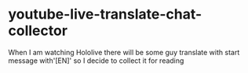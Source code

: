 # youtube-live-translate-chat-collector
When I am watching Hololive there will be some guy translate with start message with'[EN]' so I decide to collect it for reading
